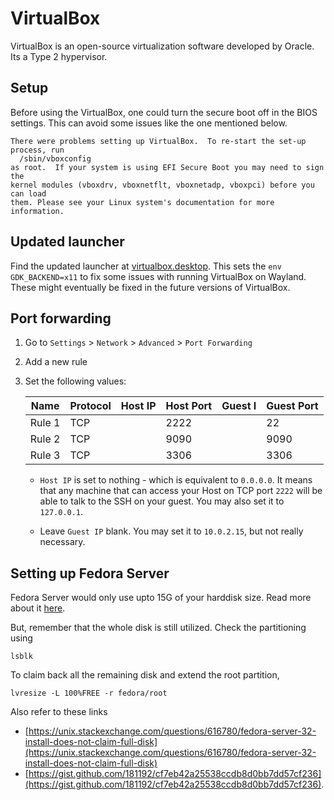 # VirtualBox

VirtualBox is an open-source virtualization software developed by Oracle. Its a Type 2 hypervisor.

## Setup

Before using the VirtualBox, one could turn the secure boot off in the BIOS settings. This can avoid some issues like the one mentioned below.

```shell
There were problems setting up VirtualBox.  To re-start the set-up process, run
  /sbin/vboxconfig
as root.  If your system is using EFI Secure Boot you may need to sign the
kernel modules (vboxdrv, vboxnetflt, vboxnetadp, vboxpci) before you can load
them. Please see your Linux system's documentation for more information.
```

## Updated launcher

Find the updated launcher at [virtualbox.desktop](files/virtualbox.desktop). This sets the `env GDK_BACKEND=x11` to fix some issues with running VirtualBox on Wayland. These might eventually be fixed in the future versions of VirtualBox.

## Port forwarding

1. Go to `Settings` > `Network` > `Advanced` > `Port Forwarding`

2. Add a new rule

3. Set the following values:

   | Name   | Protocol | Host IP | Host Port | Guest I | Guest Port |
   | ------ | -------- | ------- | --------- | ------- | ---------- |
   | Rule 1 | TCP      |         | 2222      |         | 22         |
   | Rule 2 | TCP      |         | 9090      |         | 9090       |
   | Rule 3 | TCP      |         | 3306      |         | 3306       |

   - `Host IP` is set to nothing - which is equivalent to `0.0.0.0`. It means that any machine that can access your Host on TCP port `2222` will be able to talk to the SSH on your guest. You may also set it to `127.0.0.1`.

   - Leave `Guest IP` blank. You may set it to `10.0.2.15`, but not really necessary.

## Setting up Fedora Server

Fedora Server would only use upto 15G of your harddisk size. Read more about it [here](https://lists.fedoraproject.org/archives/list/server@lists.fedoraproject.org/thread/D7ZK7SILYDYAATRFS6BFWZQWS6KSRGDG/).

But, remember that the whole disk is still utilized. Check the partitioning using

```shell
lsblk
```

To claim back all the remaining disk and extend the root partition,

```shell
lvresize -L 100%FREE -r fedora/root
```

Also refer to these links

- [https://unix.stackexchange.com/questions/616780/fedora-server-32-install-does-not-claim-full-disk](https://unix.stackexchange.com/questions/616780/fedora-server-32-install-does-not-claim-full-disk)
- [https://gist.github.com/181192/cf7eb42a25538ccdb8d0bb7dd57cf236](https://gist.github.com/181192/cf7eb42a25538ccdb8d0bb7dd57cf236).
